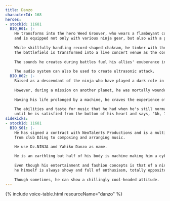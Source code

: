 ```yaml
---
title: Danzo
characterId: 168
heroes:
- stockId: 11681
  BIO_H01: |-
    He transforms into the hero Weed Groover, who wears a flamboyant costume based on a ninja costume, 
    and is equipped not only with various ninja gear, but also with a parallel weapon that resembles an audio system device.
  
    While skillfully handling record-shaped chakram, he tinker with the illusion-like DJ booth floating around him,
    The battlefield is transformed into a live concert venue as the contestants fight while producing a battle with a flurry of loud sounds.
  
    The sounds he creates during battles fuel his allies' exuberance in battle and keep the viewer's eyes and ears drawn to them.
  
    The audio system can also be used to create ultrasonic attack.
  BIO_H02: |-
    Raised as a descendant of the ninja who have played a dark role in the shadows of Japanese history, he has expanded his activities to outer space.
  
    However, during a mission on another planet, he was mortally wounded, and when he realized it, he was turned into a cyborg.
  
    Having his life prolonged by a machine, he craves the experience of feeling that he is alive as a human.
  
    The abilities and taste for music that he had when he's still normal, now he use all of that as a hero
    until he is satisfied from the bottom of his heart and says, "Ah, I am living a very pleasant life now".
sidekicks:
- stockId: 11681
  BIO_S01: |-
    He has signed a contract with NeoTalents Productions and is a multi-talented sound creator in the music industry, 
    from club DJing to composing and arranging music.
  
    He use Dz.NINJA and Yahiko Danzo as name.

    He is an earthling but half of his body is machine making him a cyborg.
  
    Even though his entertainment and fashion concepts is that of a ninja,
    he himself is always showy and full of enthusiasm, totally opposite of how a ninja should be.
  
    Though sometimes, he can show a chillingly cool-headed attitude.
---
```


{% include voice-table.html resourceName="danzo"
%}
